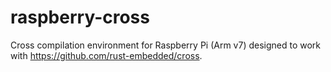 # raspberry-cross
Cross compilation environment for Raspberry Pi (Arm v7) designed to work with https://github.com/rust-embedded/cross.
